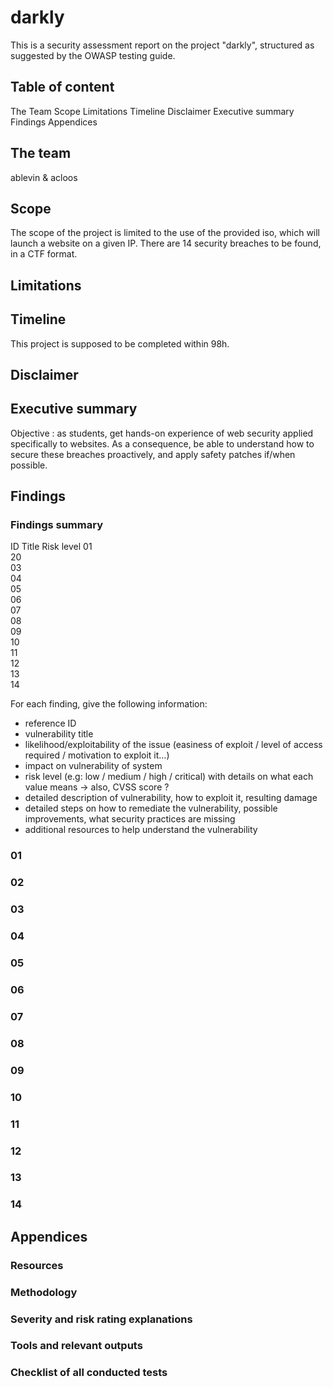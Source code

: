 # darkly

This is a security assessment report on the project "darkly", structured as suggested by the OWASP testing guide.

## Table of content

The Team
Scope
Limitations
Timeline
Disclaimer
Executive summary
Findings
Appendices


## The team
ablevin & acloos

## Scope
The scope of the project is limited to the use of the provided iso, which will launch a website on a given IP. There are 14 security breaches to be found, in a CTF format.

## Limitations

## Timeline
This project is supposed to be completed within 98h.

## Disclaimer

## Executive summary
Objective : as students, get hands-on experience of web security applied specifically to websites.
As a consequence, be able to understand how to secure these breaches proactively, and apply safety patches if/when possible.

## Findings

### Findings summary

ID	Title				Risk level
01	
20	
03	
04	
05	
06	
07	
08	
09	
10	
11	
12	
13	
14	

For each finding, give the following information:
- reference ID
- vulnerability title
- likelihood/exploitability of the issue (easiness of exploit / level of access required / motivation to exploit it...)
- impact on vulnerability of system
- risk level (e.g: low / medium / high / critical) with details on what each value means
	-> also, CVSS score ?
- detailed description of vulnerability, how to exploit it, resulting damage
- detailed steps on how to remediate the vulnerability, possible improvements, what security practices are missing
- additional resources to help understand the vulnerability


### 01

### 02

### 03

### 04

### 05

### 06

### 07

### 08

### 09

### 10

### 11

### 12

### 13

### 14


## Appendices

### Resources

### Methodology

### Severity and risk rating explanations

### Tools and relevant outputs

### Checklist of all conducted tests